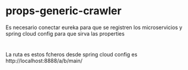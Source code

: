 ﻿# props-generic-crawler

Es necesario conectar eureka para que se registren los microservicios y spring cloud config para que sirva las properties
#
#
La ruta es estos fcheros desde spring cloud config es http://localhost:8888/a/b/main/<fichero>
#



